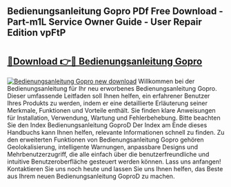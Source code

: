## Bedienungsanleitung Gopro PDf Free Download - Part-m1L Service Owner Guide - User Repair Edition vpFtP

# <h2><a href="http://df59xqx.blite.top/?on=Bedienungsanleitung+Gopro">🔗Download 👉🔴 Bedienungsanleitung Gopro</a></h2>

[![Bedienungsanleitung Gopro new download](https://i.imgur.com/lujVjoI.png)](http://df59xqx.blite.top/?on=Bedienungsanleitung+Gopro)
Willkommen bei der Bedienungsanleitung für Ihr neu erworbenes Bedienungsanleitung Gopro. Dieser umfassende Leitfaden soll Ihnen helfen, ein erfahrener Benutzer Ihres Produkts zu werden, indem er eine detaillierte Erläuterung seiner Merkmale, Funktionen und Vorteile enthält. Sie finden klare Anweisungen für Installation, Verwendung, Wartung und Fehlerbehebung. Bitte beachten Sie den Index Bedienungsanleitung GoproD Der Index am Ende dieses Handbuchs kann Ihnen helfen, relevante Informationen schnell zu finden. Zu den erweiterten Funktionen von Bedienungsanleitung Gopro gehören Geolokalisierung, intelligente Warnungen, anpassbare Designs und Mehrbenutzerzugriff, die alle einfach über die benutzerfreundliche und intuitive Benutzeroberfläche gesteuert werden können. Lass uns anfangen! Kontaktieren Sie uns noch heute und lassen Sie uns Ihnen helfen, das Beste aus Ihrem neuen Bedienungsanleitung GoproD zu machen.
